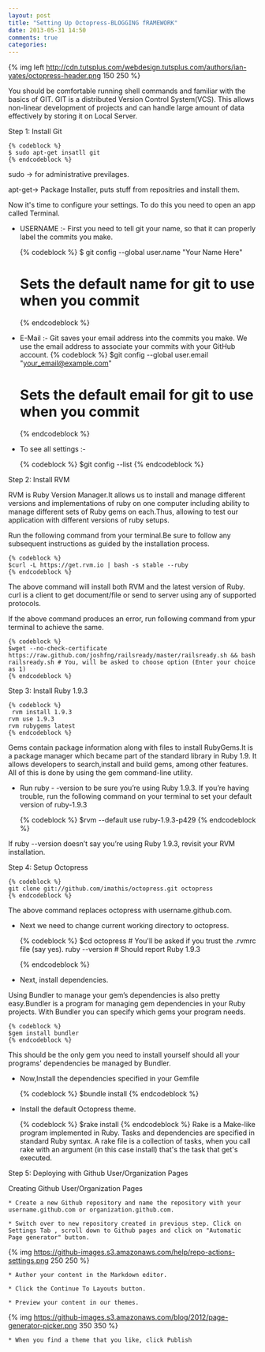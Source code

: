 ```yaml
---
layout: post
title: "Setting Up Octopress-BLOGGING fRAMEWORK"
date: 2013-05-31 14:50
comments: true
categories: 
---
```

{% img left http://cdn.tutsplus.com/webdesign.tutsplus.com/authors/ian-yates/octopress-header.png 150 250 %}


 You should be comfortable running shell commands and familiar with the basics of GIT.
GIT is a distributed Version Control System(VCS). This allows non-linear development of projects and can handle large amount of data effectively by storing it on Local Server. 

Step 1: Install Git
	
	{% codeblock %}
	$ sudo apt-get insatll git
	{% endcodeblock %}
	
 sudo ->  for administrative previlages.

apt-get-> Package Installer, puts stuff from repositries and install them.
	

Now it's time to configure your settings. To do this you need to open an app called Terminal.

* USERNAME :- 
    First you need to tell git your name, so that it can properly label the commits you make.
	
	{% codeblock %}
	$ git config --global user.name "Your Name Here"
	# Sets the default name for git to use when you commit
	{% endcodeblock %}
	
* E-Mail :-
    Git saves your email address into the commits you make. We use the email address to associate your commits with your GitHub account.
	{% codeblock %}
	$git config --global user.email "your_email@example.com"
	# Sets the default email for git to use when you commit
	{% endcodeblock %}

* To see all settings :- 
	
	{% codeblock %}
	$git config --list
	{% endcodeblock %}
	
Step 2: Install RVM

RVM is Ruby Version Manager.It allows us to install and manage different versions and implementations of ruby on one computer including ability to manage different sets of Ruby gems on each.Thus, allowing to test our application with different versions of ruby setups.
	
Run the following command from your terminal.Be sure to follow any subsequent instructions as guided by the installation process.

	{% codeblock %}
	$curl -L https://get.rvm.io | bash -s stable --ruby
	{% endcodeblock %}

The above command will install both RVM and the latest version of Ruby.
curl is a client to get document/file or send to server using any of supported protocols.

If the above command produces an error, run following command from ypur terminal to achieve the same.
	
	{% codeblock %}
	$wget --no-check-certificate https://raw.github.com/joshfng/railsready/master/railsready.sh && bash railsready.sh # You, will be asked to choose option (Enter your choice as 1)
	{% endcodeblock %}

Step 3: Install Ruby 1.9.3	
	
	{% codeblock %}
	 rvm install 1.9.3
	rvm use 1.9.3
	rvm rubygems latest
	{% endcodeblock %}

Gems contain package information along with files to install RubyGems.It is a package manager which became part of the standard library in Ruby 1.9. It allows developers to search,install and build gems, among other features. All of this is done by using the gem command-line utility.

* Run ruby - -version to be sure you’re using Ruby 1.9.3. If you’re having trouble, run the following command on your terminal to set your default version of ruby-1.9.3

	{% codeblock %}
	$rvm --default use ruby-1.9.3-p429
	{% endcodeblock %}
	
If ruby --version doesn’t say you’re using Ruby 1.9.3, revisit your RVM installation.


Step 4: Setup Octopress
	
	{% codeblock %}
	git clone git://github.com/imathis/octopress.git octopress
	{% endcodeblock %}	
	

The above command replaces octopress with username.github.com.

* Next we need to change current working directory to octopress.
	
	{% codeblock %}
   	 $cd octopress    # You'll be asked if you trust the .rvmrc file (say yes).
	ruby --version  # Should report Ruby 1.9.3

	{% endcodeblock %}
 
* Next, install dependencies.

Using Bundler to manage your gem’s dependencies is also pretty easy.Bundler is a program for managing gem dependencies in your Ruby projects. With Bundler you can specify which gems your program needs.

	{% codeblock %}
	$gem install bundler
	{% endcodeblock %}

This should be the only gem you need to install yourself should all your programs' dependencies be managed by Bundler.


* Now,Install the dependencies specified in your Gemfile 

	{% codeblock %}
	$bundle install 
	{% endcodeblock %}

* Install the default Octopress theme.

	{% codeblock %}
	$rake install 
	{% endcodeblock %}
Rake is a Make-like program implemented in Ruby. Tasks and dependencies are specified in standard Ruby syntax. A rake file is a collection of tasks, when you call rake with an argument (in this case install) that's the task that get's executed.

Step 5: Deploying with Github User/Organization Pages

Creating Github User/Organization Pages

    * Create a new Github repository and name the repository with your username.github.com or organization.github.com.

    * Switch over to new repository created in previous step. Click on Settings Tab , scroll down to Github pages and click on "Automatic Page generator" button.

 {% img  https://github-images.s3.amazonaws.com/help/repo-actions-settings.png 250 250 %}

    * Author your content in the Markdown editor.

    * Click the Continue To Layouts button.

    * Preview your content in our themes.

{% img  https://github-images.s3.amazonaws.com/blog/2012/page-generator-picker.png 350 350 %}

    * When you find a theme that you like, click Publish



